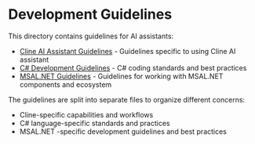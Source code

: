 # Development Guidelines

This directory contains guidelines for AI assistants:

* [Cline AI Assistant Guidelines](cline-instructions.md) - Guidelines specific to using Cline AI assistant
* [C# Development Guidelines](csharp-guidelines.md) - C# coding standards and best practices
* [MSAL.NET Guidelines](msal-guidelines.md) - Guidelines for working with MSAL.NET components and ecosystem

The guidelines are split into separate files to organize different concerns:
- Cline-specific capabilities and workflows
- C# language-specific standards and practices
- MSAL.NET -specific development guidelines and best practices
